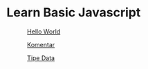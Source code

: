 # Learn Basic Javascript

<ol>
  <ul><a href="./hello-world/">Hello World</a></ul>
  <ul><a href="./komentar/">Komentar</a></ul>
  <ul><a href="./tipe-data/">Tipe Data</a></ul>
</ol>
